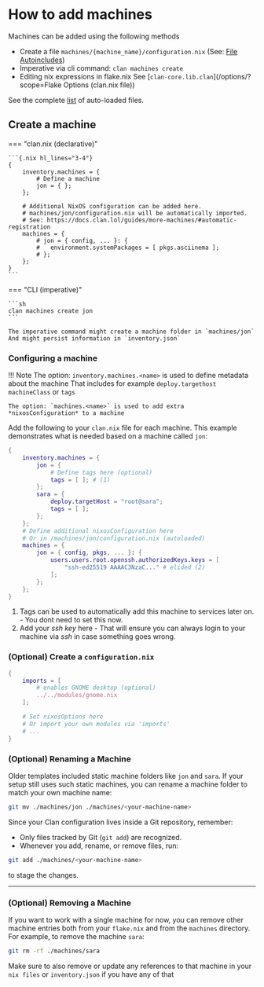 # How to add machines

Machines can be added using the following methods

- Create a file `machines/{machine_name}/configuration.nix` (See: [File Autoincludes](../../concepts/autoincludes.md))
- Imperative via cli command: `clan machines create`
- Editing nix expressions in flake.nix See [`clan-core.lib.clan`](/options/?scope=Flake Options (clan.nix file))

See the complete [list](../../concepts/autoincludes.md) of auto-loaded files.

## Create a machine

=== "clan.nix (declarative)"

    ```{.nix hl_lines="3-4"}
    {
        inventory.machines = {
            # Define a machine
            jon = { };
        };

        # Additional NixOS configuration can be added here.
        # machines/jon/configuration.nix will be automatically imported.
        # See: https://docs.clan.lol/guides/more-machines/#automatic-registration
        machines = {
            # jon = { config, ... }: {
            #   environment.systemPackages = [ pkgs.asciinema ];
            # };
        };
    }
    ```

=== "CLI (imperative)"

    ```sh
    clan machines create jon
    ```

    The imperative command might create a machine folder in `machines/jon`
    And might persist information in `inventory.json`

### Configuring a machine

!!! Note
    The option: `inventory.machines.<name>` is used to define metadata about the machine
    That includes for example `deploy.targethost` `machineClass` or `tags`

    The option: `machines.<name>` is used to add extra *nixosConfiguration* to a machine

Add the following to your `clan.nix` file for each machine.
This example demonstrates what is needed based on a machine called `jon`:

```{.nix .annotate title="clan.nix" hl_lines="3-6 15-19"}
{
    inventory.machines = {
        jon = {
            # Define tags here (optional)
            tags = [ ]; # (1)
        };
        sara = {
            deploy.targetHost = "root@sara";
            tags = [ ];
        };
    };
    # Define additional nixosConfiguration here
    # Or in /machines/jon/configuration.nix (autoloaded)
    machines = {
        jon = { config, pkgs, ... }: {
            users.users.root.openssh.authorizedKeys.keys = [
                "ssh-ed25519 AAAAC3NzaC..." # elided (2)
            ];
        };
    };
}
```

1. Tags can be used to automatically add this machine to services later on. - You dont need to set this now.
2. Add your *ssh key* here - That will ensure you can always login to your machine via *ssh* in case something goes wrong.

### (Optional) Create a `configuration.nix`

```nix title="./machines/jon/configuration.nix"
{
    imports = [
        # enables GNOME desktop (optional)
        ../../modules/gnome.nix
    ];

    # Set nixosOptions here
    # Or import your own modules via 'imports'
    # ...
}
```

### (Optional) Renaming a Machine

Older templates included static machine folders like `jon` and `sara`.
If your setup still uses such static machines, you can rename a machine folder to match your own machine name:

```bash
git mv ./machines/jon ./machines/<your-machine-name>
```

Since your Clan configuration lives inside a Git repository, remember:

* Only files tracked by Git (`git add`) are recognized.
* Whenever you add, rename, or remove files, run:

```bash
git add ./machines/<your-machine-name>
```

to stage the changes.

---

### (Optional) Removing a Machine

If you want to work with a single machine for now, you can remove other machine entries both from your `flake.nix` and from the `machines` directory. For example, to remove the machine `sara`:

```bash
git rm -rf ./machines/sara
```

Make sure to also remove or update any references to that machine in your `nix files` or `inventory.json` if you have any of that
